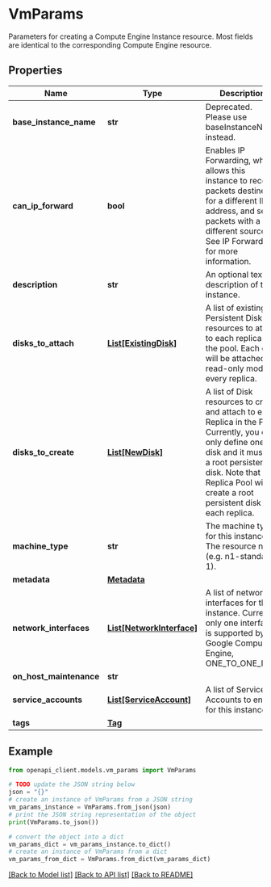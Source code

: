 # VmParams

Parameters for creating a Compute Engine Instance resource. Most fields are identical to the corresponding Compute Engine resource.

## Properties

Name | Type | Description | Notes
------------ | ------------- | ------------- | -------------
**base_instance_name** | **str** | Deprecated. Please use baseInstanceName instead. | [optional] 
**can_ip_forward** | **bool** | Enables IP Forwarding, which allows this instance to receive packets destined for a different IP address, and send packets with a different source IP. See IP Forwarding for more information. | [optional] 
**description** | **str** | An optional textual description of the instance. | [optional] 
**disks_to_attach** | [**List[ExistingDisk]**](ExistingDisk.md) | A list of existing Persistent Disk resources to attach to each replica in the pool. Each disk will be attached in read-only mode to every replica. | [optional] 
**disks_to_create** | [**List[NewDisk]**](NewDisk.md) | A list of Disk resources to create and attach to each Replica in the Pool. Currently, you can only define one disk and it must be a root persistent disk. Note that Replica Pool will create a root persistent disk for each replica. | [optional] 
**machine_type** | **str** | The machine type for this instance. The resource name (e.g. n1-standard-1). | [optional] 
**metadata** | [**Metadata**](Metadata.md) |  | [optional] 
**network_interfaces** | [**List[NetworkInterface]**](NetworkInterface.md) | A list of network interfaces for the instance. Currently only one interface is supported by Google Compute Engine, ONE_TO_ONE_NAT. | [optional] 
**on_host_maintenance** | **str** |  | [optional] 
**service_accounts** | [**List[ServiceAccount]**](ServiceAccount.md) | A list of Service Accounts to enable for this instance. | [optional] 
**tags** | [**Tag**](Tag.md) |  | [optional] 

## Example

```python
from openapi_client.models.vm_params import VmParams

# TODO update the JSON string below
json = "{}"
# create an instance of VmParams from a JSON string
vm_params_instance = VmParams.from_json(json)
# print the JSON string representation of the object
print(VmParams.to_json())

# convert the object into a dict
vm_params_dict = vm_params_instance.to_dict()
# create an instance of VmParams from a dict
vm_params_from_dict = VmParams.from_dict(vm_params_dict)
```
[[Back to Model list]](../README.md#documentation-for-models) [[Back to API list]](../README.md#documentation-for-api-endpoints) [[Back to README]](../README.md)


